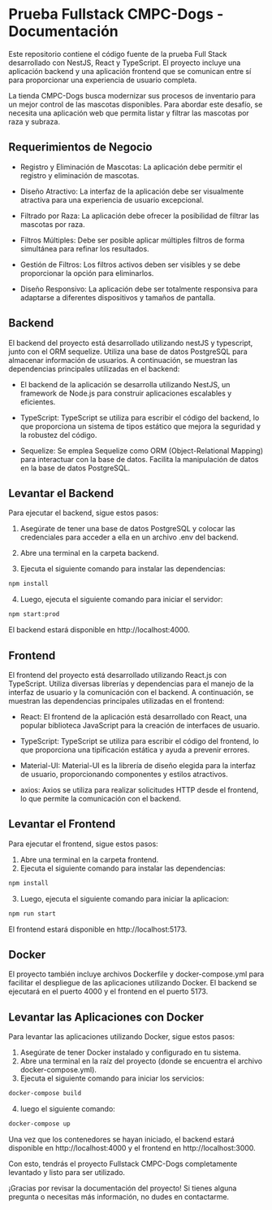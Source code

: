 # Prueba Fullstack CMPC-Dogs - Documentación
Este repositorio contiene el código fuente de la prueba Full Stack desarrollado con NestJS, React y TypeScript. El proyecto incluye una aplicación backend y una aplicación frontend que se comunican entre sí para proporcionar una experiencia de usuario completa.

La tienda CMPC-Dogs busca modernizar sus procesos de inventario para un mejor control de las mascotas disponibles. Para abordar este desafío, se necesita una aplicación web que permita listar y filtrar las mascotas por raza y subraza.

## Requerimientos de Negocio
* Registro y Eliminación de Mascotas: La aplicación debe permitir el registro y eliminación de mascotas.

* Diseño Atractivo: La interfaz de la aplicación debe ser visualmente atractiva para una experiencia de usuario excepcional.

* Filtrado por Raza: La aplicación debe ofrecer la posibilidad de filtrar las mascotas por raza.

* Filtros Múltiples: Debe ser posible aplicar múltiples filtros de forma simultánea para refinar los resultados.

* Gestión de Filtros: Los filtros activos deben ser visibles y se debe proporcionar la opción para eliminarlos.

* Diseño Responsivo: La aplicación debe ser totalmente responsiva para adaptarse a diferentes dispositivos y tamaños de pantalla.

## Backend
El backend del proyecto está desarrollado utilizando nestJS y typescript, junto con el ORM sequelize. Utiliza una base de datos PostgreSQL para almacenar información de usuarios. A continuación, se muestran las dependencias principales utilizadas en el backend:

* El backend de la aplicación se desarrolla utilizando NestJS, un framework de Node.js para construir aplicaciones escalables y eficientes.

* TypeScript: TypeScript se utiliza para escribir el código del backend, lo que proporciona un sistema de tipos estático que mejora la seguridad y la robustez del código.

* Sequelize: Se emplea Sequelize como ORM (Object-Relational Mapping) para interactuar con la base de datos. Facilita la manipulación de datos en la base de datos PostgreSQL.

## Levantar el Backend
Para ejecutar el backend, sigue estos pasos:

1. Asegúrate de tener una base de datos PostgreSQL y colocar las credenciales para acceder a ella en un archivo .env del backend.

2. Abre una terminal en la carpeta backend.

3. Ejecuta el siguiente comando para instalar las dependencias:

```bash
npm install
```

4. Luego, ejecuta el siguiente comando para iniciar el servidor:

```bash
npm start:prod
```
El backend estará disponible en http://localhost:4000.

## Frontend
El frontend del proyecto está desarrollado utilizando React.js con TypeScript. Utiliza diversas librerías y dependencias para el manejo de la interfaz de usuario y la comunicación con el backend. A continuación, se muestran las dependencias principales utilizadas en el frontend:

* React: El frontend de la aplicación está desarrollado con React, una popular biblioteca JavaScript para la creación de interfaces de usuario.

* TypeScript: TypeScript se utiliza para escribir el código del frontend, lo que proporciona una tipificación estática y ayuda a prevenir errores.

* Material-UI: Material-UI es la librería de diseño elegida para la interfaz de usuario, proporcionando componentes y estilos atractivos.

* axios: Axios se utiliza para realizar solicitudes HTTP desde el frontend, lo que permite la comunicación con el backend.


## Levantar el Frontend
Para ejecutar el frontend, sigue estos pasos:

1. Abre una terminal en la carpeta frontend.
2. Ejecuta el siguiente comando para instalar las dependencias:

```bash
npm install
```

3. Luego, ejecuta el siguiente comando para iniciar la aplicacion:

```bash
npm run start
```
El frontend estará disponible en http://localhost:5173.

## Docker
El proyecto también incluye archivos Dockerfile y docker-compose.yml para facilitar el despliegue de las aplicaciones utilizando Docker. El backend se ejecutará en el puerto 4000 y el frontend en el puerto 5173.

## Levantar las Aplicaciones con Docker
Para levantar las aplicaciones utilizando Docker, sigue estos pasos:

1. Asegúrate de tener Docker instalado y configurado en tu sistema.
2. Abre una terminal en la raíz del proyecto (donde se encuentra el archivo docker-compose.yml).
3. Ejecuta el siguiente comando para iniciar los servicios:

```bash
docker-compose build
```
4. luego el siguiente comando:

```bash
docker-compose up
```

Una vez que los contenedores se hayan iniciado, el backend estará disponible en http://localhost:4000 y el frontend en http://localhost:3000.

Con esto, tendrás el proyecto Fullstack CMPC-Dogs completamente levantado y listo para ser utilizado.

¡Gracias por revisar la documentación del proyecto! Si tienes alguna pregunta o necesitas más información, no dudes en contactarme.